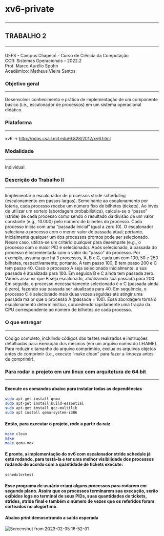 # xv6-private<hr>

## TRABALHO 2<hr>
UFFS - Campus Chapecó - Curso de Ciência da Computação </br>
CCR: Sistemas Operacionais – 2022.2 </br>
Prof. Marco Aurélio Spohn </br>
Acadêmico: Matheus Vieira Santos </br>

### Objetivo geral <hr>
Desenvolver conhecimento e prática de implementação de um componente básico (i.e.,
escalonador de processos) em um sistema operacional didático.

### Plataforma <hr>
xv6 → http://pdos.csail.mit.edu/6.828/2012/xv6.html

### Modalidade <hr>
Individual

### Descrição do Trabalho II <hr>
Iimplementar o escalonador de processos stride scheduling (escalonamento em
passos largos). Semelhante ao escalonamento por loteria, cada processo recebe um número fixo de bilhetes
(tickets). Ao invés de utilizar um sorteio (abordagem probabilística), calcula-se o “passo” (stride) de cada
processo como sendo o resultado da divisão de um valor constante (e.g., 10.000) pelo número de bilhetes do
processo. Cada processo inicia com uma “passada inicial” igual a zero (0). O escalonador seleciona o
processo com o menor valor de passada atual; portanto, inicialmente qualquer um dos processos prontos
pode ser selecionado. Nesse caso, utiliza-se um critério qualquer para desempate (e.g., o processo com o
maior PID é selecionado). Após selecionado, a passada do processo é incrementada com o valor do “passo”
do processo. Por exemplo, assuma que há 3 processos, A, B e C, cada um com 100, 50 e 250 bilhetes,
respectivamente; portanto, A tem passo 100, B tem passo 200 e C tem passo 40. Caso o processo A seja
selecionado inicialmente, a sua passada é atualizada para 100. Em seguida B e C ainda tem passada zero.
Vamos assumir que B seja escalonado, atualizando sua passada para 200. Em seguida, o processo
necessariamente selecionado é o C (passada ainda é zero), fazendo sua passada ser atualizada para 40. Em
sequência, o processo C é selecionado mais duas vezes seguidas até atingir uma passada maior que o
processo A (passada = 100). Essa abordagem torna o escalonamento determinístico, concedendo
rapidamente uma fração da CPU correspondente ao número de bilhetes de cada processo.

### O que entregar<hr>
Código completo, incluindo códigos dos testes realizados e instruções
detalhadas para execução dos mesmos (em um arquivo nomeado LEIAME). Para reduzir o tamanho do
arquivo comprimido, exclua os arquivos objetos antes de comprimir (i.e., execute “make clean” para fazer a
limpeza antes de comprimir).

### Para rodar o projeto em um linux com arquitetura de 64 bit<hr>
#### Execute os comandos abaixo para instalar todas as dependências
```bash
sudo apt-get install qemu
sudo apt-get install build-essential
sudo apt-get install gcc-multilib
sudo apt install qemu-system-i386
```

#### Então, para executar o projeto, rode a partir da raiz
```bash
make clean
make
make qemu-nox
```

#### E pronto, a implementação do xv6 com escalonador stride schedule já está rodando, para testá-la e ter uma melhor visibilidade dos processos rodando de acordo com a quantidade de tickets execute:
```bash
schedulertest
```

#### Esse programa de usuário criará alguns processos para rodarem em segundo plano. Assim que os processos terminarem sua execução, serão exibidos logs no terminal de seus PIDs, suas quantidades de tickets, strides, stride final e também o número de vezes que os referidos foram sorteados no alogortimo.

#### Abaixo print demosntrando a saída esperada

![Screenshot from 2023-02-05 16-52-01](https://user-images.githubusercontent.com/55711103/216841547-b2cd8b4d-9b1d-4bb2-b7e5-485f2788d133.png)

